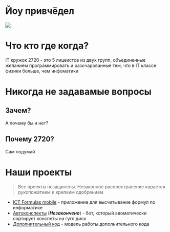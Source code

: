 # Йоу привчёдел

![](https://cs9.pikabu.ru/post_img/big/2019/08/06/2/1565055826169482351.png)

# Что кто где когда?

IT кружок 2720 - это 5 лицеистов из двух групп, объединенные желанием программировать и разочарованные тем, что в IT классе физики больше, чем инфоматики

# Никогда не задавамые вопросы
## 3ачем?

А почему бы и нет?

## Почему 2720?

Сам подумай

# Наши проекты

> Все проекты незащинены. Незаконное распространение карается рукопожатием и крепким одобрением

  - [ICT Formulas mobile](https://github.com/murphyqwek/mobile_ict_formulasv) - приложение для высчитывание формул по информатике
  - [Автоконспекты](https://github.com/It-kruzhok-2720/conspects) (**_Незакончено_**) - бот, который авоматически сортирует конспеты на гугл диск
  - [Дополнительный код](https://github.com/murphyqwek/sign_extension) - модель работы дополнительного кода
